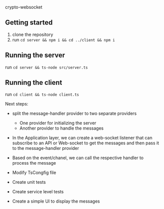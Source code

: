 crypto-websocket

## Getting started

1. clone the repository
2. run `cd server && npm i && cd ../client && npm i`

## Running the server

run `cd server && ts-node src/server.ts`

## Running the client

run `cd client && ts-node client.ts`

Next steps:

- split the message-handler provider to two separate providers

  - One provider for initializing the server
  - Another provider to handle the messages

- In the Application layer, we can create a web-socket listener that can subscribe to an API or Web-socket to get the messages and then pass it to the message-handler provider
- Based on the event/chanel, we can call the respective handler to process the message

- Modify TsCongfig file 
- Create unit tests
- Create service level tests

- Create a simple UI to display the messages
